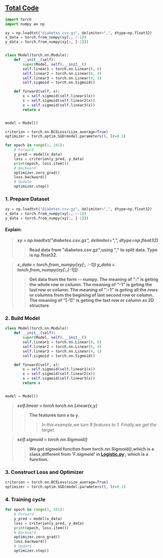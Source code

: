 ## [Total Code](Multiple%20Dimension%20Input.py)

``` python
import torch
import numpy as np

xy = np.loadtxt("diabetes.csv.gz", delimiter=",", dtype=np.float32)
x_data = torch.from_numpy(xy[:, :-1])
y_data = torch.from_numpy(xy[:, [-1]])


class Model(torch.nn.Module):
    def __init__(self):
        super(Model, self).__init__()
        self.linear1 = torch.nn.Linear(8, 6)
        self.linear2 = torch.nn.Linear(6, 4)
        self.linear3 = torch.nn.Linear(4, 1)
        self.sigmoid = torch.nn.Sigmoid()

    def forward(self, x):
        x = self.sigmoid(self.linear1(x))
        x = self.sigmoid(self.linear2(x))
        x = self.sigmoid(self.linear3(x))
        return x


model = Model()

criterion = torch.nn.BCELoss(size_average=True)
optimizer = torch.optim.SGD(model.parameters(), lr=0.1)

for epoch in range(1, 101):
    # Forward
    y_pred = model(x_data)
    loss = criterion(y_pred, y_data)
    print(epoch, loss.item())
    # Backward
    optimizer.zero_grad()
    loss.backward()
    # Update
    optimizer.step()
```

### 1. Prepare Dataset
``` python
xy = np.loadtxt("diabetes.csv.gz", delimiter=",", dtype=np.float32)
x_data = torch.from_numpy(xy[:, :-1])
y_data = torch.from_numpy(xy[:, [-1]])
```

#### Explain:
>___xy = np.loadtxt("diabetes.csv.gz", delimiter=",", dtype=np.float32)___
>>__Read data from "diabetes.csv.gz",using "," to split data.
Type is np.float32.__

>___x_data = torch.from_numpy(xy[:, :-1])
>y_data = torch.from_numpy(xy[:,[-1]])___
>>__Get data from the form -- numpy.
>>The meaning of ":" is geting the whole row or column.
>>The meaning of "-1" is geting the last row or column.
>>The meaning of ":-1" is geting all the rows or columns from the begining of last second row or column.
>>The meaning of "[-1]" is geting the last row or column as 2D structure__

### 2. Build Model
``` python
class Model(torch.nn.Module):
    def __init__(self):
        super(Model, self).__init__()
        self.linear1 = torch.nn.Linear(8, 6)
        self.linear2 = torch.nn.Linear(6, 4)
        self.linear3 = torch.nn.Linear(4, 1)
        self.sigmoid = torch.nn.Sigmoid()

    def forward(self, x):
        x = self.sigmoid(self.linear1(x))
        x = self.sigmoid(self.linear2(x))
        x = self.sigmoid(self.linear3(x))
        return x


model = Model()
```
>___self.linear = torch torch.nn.Linear(x,y)___
>>__The features turn x to y.__
>>>_In this example,we turn 8 features to 1._
>>>_Finally,we get the target._

>___self.sigmoid = torch.nn.Sigmoid()___
>>__We get sigmoid function from torch.nn.Sigmoid(),which is a class,different from 'F.sigmoid' in [Logistic.py](../逻辑斯蒂回归/Logistic.py) , which is a function.__
### 3. Construct Loss and Optimizer
``` python
criterion = torch.nn.BCELoss(size_average=True)
optimizer = torch.optim.SGD(model.parameters(), lr=0.1)
```


### 4. Training cycle
``` python
for epoch in range(1, 101):
    # Forward
    y_pred = model(x_data)
    loss = criterion(y_pred, y_data)
    print(epoch, loss.item())
    # Backward
    optimizer.zero_grad()
    loss.backward()
    # Update
    optimizer.step()
```